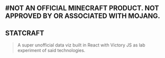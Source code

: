 #NOT AN OFFICIAL MINECRAFT PRODUCT. NOT APPROVED BY OR ASSOCIATED WITH MOJANG.
--

## STATCRAFT
> A super unofficial data viz built in React with Victory JS as lab experiment of said technologies. 
